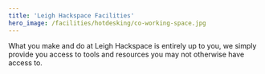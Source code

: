 ```yaml
---
title: 'Leigh Hackspace Facilities'
hero_image: /facilities/hotdesking/co-working-space.jpg
---
```


What you make and do at Leigh Hackspace is entirely up to you, we simply provide you access to tools and resources you may not otherwise have access to. 